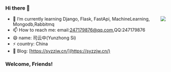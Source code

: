 ### Hi there 👋

<!--
**syz247179876/syz247179876** is a ✨ _special_ ✨ repository because its `README.md` (this file) appears on your GitHub profile.

Here are some ideas to get you started:

- 🔭 I’m currently working on ...
- 🌱 I’m currently learning ...
- 👯 I’m looking to collaborate on ...
- 🤔 I’m looking for help with ...
- 💬 Ask me about ...
- 📫 How to reach me: ...
- 😄 Pronouns: ...
- ⚡ Fun fact: ...
-->

<img align="right" src="https://github-readme-stats.vercel.app/api?username=syz247179876&show_icons=true&hide_title=true">

- 🌱 I’m currently learning Django, Flask, FastApi, MachineLearning, Mongodb,Rabbitmq
- 📫 How to reach me: email:247179876@qq.com,QQ:247179876
- 😄 name: 司云中(Yunzhong Si)
- ⚡ country: China
- 🌱 Blog: [https://syzzjw.cn/](https://syzzjw.cn/)


### Welcome, Friends!
